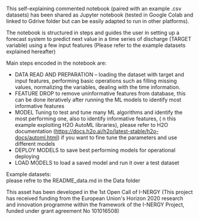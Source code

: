This self-explaining commented notebook (paired with an example .csv datasets) has been shared as Jupyter notebook (tested in Google Colab and linked to Gdrive folder but can be easily adapted to run in other platforms).

The notebook is structured in steps and guides the user in setting up a forecast system to predict next value in a time series of discharge (TARGET variable) using a few input features (Please refer to the example datasets explained hereafter)

Main steps encoded in the notebook are:

- DATA READ AND PREPARATION – loading the dataset with target and input features, performing basic operations such as filling missing values, normalizing the variables, dealing with the time information.
- FEATURE DROP to remove uninformative features from database, this can be done iteratively after running the ML models to identify most informative features
- MODEL Tuning to test and tune many ML algorithms and identify the most performing one, also to identify informative features, ( n this example exploiting H2O AutoML libraries), please refer to H2O documentation (https://docs.h2o.ai/h2o/latest-stable/h2o-docs/automl.html) if you want to fine tune the parameters and use different models
- DEPLOY MODELS to save best performing models for operational deploying
- LOAD MODELS to load a saved model and run it over a test dataset


Example datasets:   
please refre to the README_data.md in the Data folder 


This asset has been developed in the 1st Open Call of I-NERGY (This project has received funding from the European Union's Horizon 2020 research and innovation programme within the framework of the I-NERGY Project, funded under grant agreement No 101016508)
